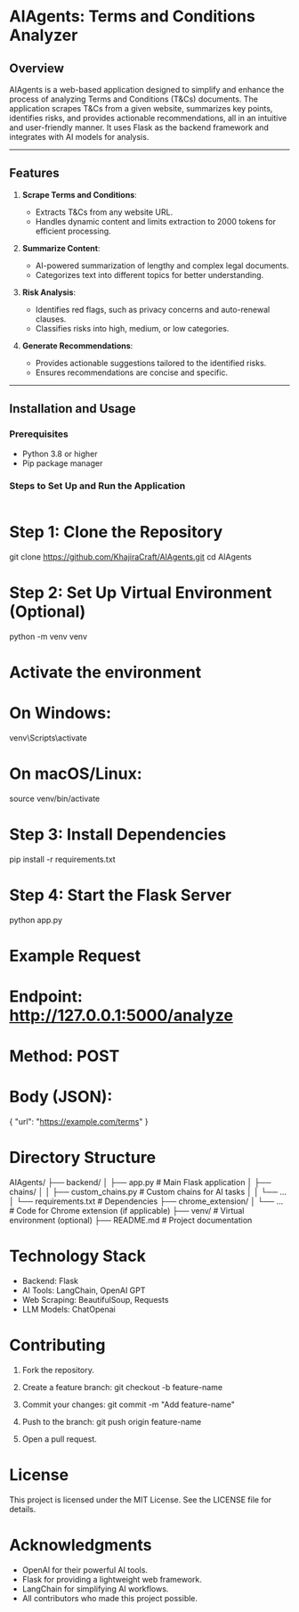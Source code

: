 # AIAgents: Terms and Conditions Analyzer

## Overview

AIAgents is a web-based application designed to simplify and enhance the process of analyzing Terms and Conditions (T&Cs) documents. The application scrapes T&Cs from a given website, summarizes key points, identifies risks, and provides actionable recommendations, all in an intuitive and user-friendly manner. It uses Flask as the backend framework and integrates with AI models for analysis.

---

## Features

1. **Scrape Terms and Conditions**:
   - Extracts T&Cs from any website URL.
   - Handles dynamic content and limits extraction to 2000 tokens for efficient processing.

2. **Summarize Content**:
   - AI-powered summarization of lengthy and complex legal documents.
   - Categorizes text into different topics for better understanding.

3. **Risk Analysis**:
   - Identifies red flags, such as privacy concerns and auto-renewal clauses.
   - Classifies risks into high, medium, or low categories.

4. **Generate Recommendations**:
   - Provides actionable suggestions tailored to the identified risks.
   - Ensures recommendations are concise and specific.

---

## Installation and Usage

### Prerequisites
- Python 3.8 or higher
- Pip package manager

### Steps to Set Up and Run the Application
```bash
```
# Step 1: Clone the Repository
git clone https://github.com/KhajiraCraft/AIAgents.git
cd AIAgents

# Step 2: Set Up Virtual Environment (Optional)
python -m venv venv
# Activate the environment
# On Windows:
venv\Scripts\activate
# On macOS/Linux:
source venv/bin/activate

# Step 3: Install Dependencies
pip install -r requirements.txt

# Step 4: Start the Flask Server
python app.py

# Example Request
# Endpoint: http://127.0.0.1:5000/analyze
# Method: POST
# Body (JSON):
{
  "url": "https://example.com/terms"
}

# Directory Structure
AIAgents/
├── backend/
│   ├── app.py                # Main Flask application
│   ├── chains/
│   │   ├── custom_chains.py  # Custom chains for AI tasks
│   │   └── ...
│   └── requirements.txt      # Dependencies
├── chrome_extension/
│   └── ...                   # Code for Chrome extension (if applicable)
├── venv/                     # Virtual environment (optional)
├── README.md                 # Project documentation

# Technology Stack
- Backend: Flask
- AI Tools: LangChain, OpenAI GPT
- Web Scraping: BeautifulSoup, Requests
- LLM Models: ChatOpenai

# Contributing
1. Fork the repository.

2. Create a feature branch:
git checkout -b feature-name

3. Commit your changes:
git commit -m "Add feature-name"

4. Push to the branch:
git push origin feature-name

5. Open a pull request.

# License
This project is licensed under the MIT License. See the LICENSE file for details.

# Acknowledgments
- OpenAI for their powerful AI tools.
- Flask for providing a lightweight web framework.
- LangChain for simplifying AI workflows.
- All contributors who made this project possible.
```

